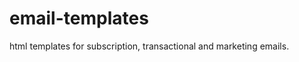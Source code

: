 email-templates
===============

html templates for subscription, transactional and marketing emails.